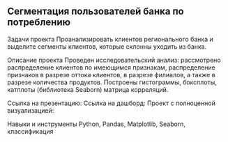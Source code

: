 ## Сегментация пользователей банка по потреблению

Задачи проекта
Проанализировать клиентов регионального банка и выделите сегменты клиентов, которые склонны уходить из банка.

Описание проекта
Проведен исследовательский анализ: рассмотрено распределение клиентов по имеющимся признакам, распределение признаков в разрезе оттока клиентов, в разрезе филиалов, а также в разрезе количества продуктов. Построены гистограммы, боксплоты, катплоты (библиотека Seaborn) матрица корреляций. 

Ссылка на презентацию: 
Ссылка на дашборд: 
Проект с полноценной визуализацией: 

Навыки и инструменты
Python, Pandas, Matplotlib, Seaborn, классификация
